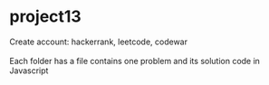 # project13
Create account: hackerrank, leetcode, codewar\
\
Each folder has a file contains one problem and its solution code in Javascript
